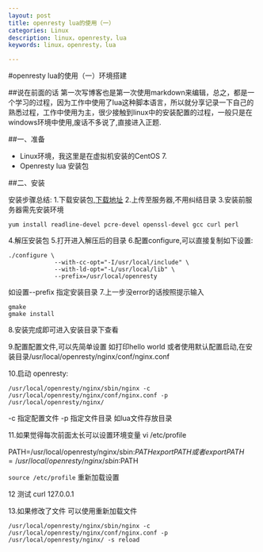 ```yaml
---
layout: post
title: openresty lua的使用（一）
categories: Linux
description: linux，openresty，lua
keywords: linux，openresty，lua

---
```


#openresty lua的使用（一）环境搭建

##说在前面的话
第一次写博客也是第一次使用markdown来编辑，总之，都是一个学习的过程，因为工作中使用了lua这种脚本语言，所以就分享记录一下自己的熟悉过程，工作中使用为主，很少接触到linux中的安装配置的过程，一般只是在windows环境中使用,废话不多说了,直接进入正题.

##一、准备
- Linux环境，我这里是在虚拟机安装的CentOS 7.
- Openresty lua 安装包

##二、安装

安装步骤总结:
1.下载安装包,[下载地址](http://openresty.org/cn/installation.html)
2.上传至服务器,不用纠结目录
3.安装前服务器需先安装环境 
```
yum install readline-devel pcre-devel openssl-devel gcc curl perl
```
4.解压安装包
5.打开进入解压后的目录
6.配置configure,可以直接复制如下设置:

```
./configure \
             --with-cc-opt="-I/usr/local/include" \
             --with-ld-opt="-L/usr/local/lib" \
             --prefix=/usr/local/openresty
``` 


如设置--prefix 指定安装目录
7.上一步没error的话按照提示输入 
````
gmake 
gmake install
````

8.安装完成即可进入安装目录下查看

9.配置配置文件,可以先简单设置 如打印hello world 或者使用默认配置启动,在安装目录/usr/local/openresty/nginx/conf/nginx.conf

10.启动 openresty: 
```
/usr/local/openresty/nginx/sbin/nginx -c /usr/local/openresty/nginx/conf/nginx.conf -p /usr/local/openresty/nginx/
```
-c 指定配置文件 -p 指定文件目录 如lua文件存放目录

11.如果觉得每次前面太长可以设置环境变量 vi  /etc/profile

PATH=/usr/local/openresty/nginx/sbin:$PATH
export PATH
或者
export PATH=/usr/local/openresty/nginx/sbin:$PATH

``source /etc/profile`` 重新加载设置

12
测试  curl 127.0.0.1

13.如果修改了文件 可以使用重新加载文件
```
/usr/local/openresty/nginx/sbin/nginx -c /usr/local/openresty/nginx/conf/nginx.conf -p /usr/local/openresty/nginx/ -s reload
```
